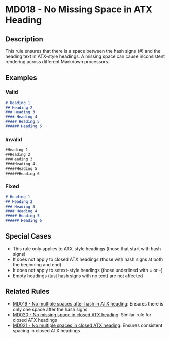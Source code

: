 # MD018 - No Missing Space in ATX Heading

## Description

This rule ensures that there is a space between the hash signs (#) and the heading text in ATX-style headings.
A missing space can cause inconsistent rendering across different Markdown processors.

<!-- markdownlint-disable -->
## Examples

### Valid

```markdown
# Heading 1
## Heading 2
### Heading 3
#### Heading 4
##### Heading 5
###### Heading 6
```

### Invalid

```markdown
#Heading 1
##Heading 2
###Heading 3
####Heading 4
#####Heading 5
######Heading 6
```

### Fixed

```markdown
# Heading 1
## Heading 2
### Heading 3
#### Heading 4
##### Heading 5
###### Heading 6
```
<!-- markdownlint-enable -->

## Special Cases

- This rule only applies to ATX-style headings (those that start with hash signs)
- It does not apply to closed ATX headings (those with hash signs at both the beginning and end)
- It does not apply to setext-style headings (those underlined with = or -)
- Empty headings (just hash signs with no text) are not affected

## Related Rules

- [MD019 - No multiple spaces after hash in ATX heading](md019.md): Ensures there is only one space after the hash signs
- [MD020 - No missing space in closed ATX heading](md020.md): Similar rule for closed ATX headings
- [MD021 - No multiple spaces in closed ATX heading](md021.md): Ensures consistent spacing in closed ATX headings
